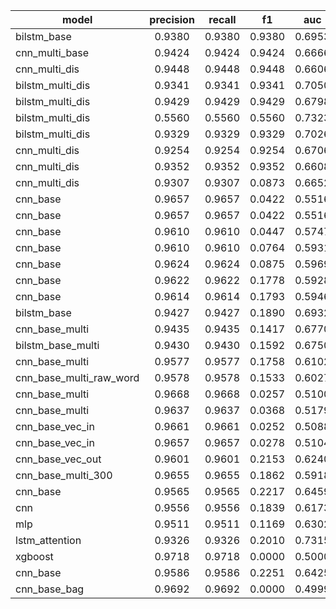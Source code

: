 |model|precision|recall|f1|auc|accuracy|                                                                                                                                                               
|---------|:---:|:----:|:--:|:--:|:--:|
|bilstm_base|0.9380|0.9380|0.9380|0.6953|0.9380|
|cnn_multi_base|0.9424|0.9424|0.9424|0.6666|0.9424|
|cnn_multi_dis|0.9448|0.9448|0.9448|0.6606|0.9448|
|bilstm_multi_dis|0.9341|0.9341|0.9341|0.7050|0.9341|
|bilstm_multi_dis|0.9429|0.9429|0.9429|0.6798|0.9429|
|bilstm_multi_dis|0.5560|0.5560|0.5560|0.7323|0.5560|
|bilstm_multi_dis|0.9329|0.9329|0.9329|0.7026|0.9329|
|cnn_multi_dis|0.9254|0.9254|0.9254|0.6706|0.9254|
|cnn_multi_dis|0.9352|0.9352|0.9352|0.6608|0.9352|
|cnn_multi_dis|0.9307|0.9307|0.0873|0.6652|0.9307|
|cnn_base|0.9657|0.9657|0.0422|0.5516|0.9657|
|cnn_base|0.9657|0.9657|0.0422|0.5516|0.9657|
|cnn_base|0.9610|0.9610|0.0447|0.5747|0.9610|
|cnn_base|0.9610|0.9610|0.0764|0.5931|0.9610|
|cnn_base|0.9624|0.9624|0.0875|0.5969|0.9624|
|cnn_base|0.9622|0.9622|0.1778|0.5928|0.9622|
|cnn_base|0.9614|0.9614|0.1793|0.5946|0.9614|
|bilstm_base|0.9427|0.9427|0.1890|0.6932|0.9427|
|cnn_base_multi|0.9435|0.9435|0.1417|0.6770|0.9435|
|bilstm_base_multi|0.9430|0.9430|0.1592|0.6750|0.9430|
|cnn_base_multi|0.9577|0.9577|0.1758|0.6102|0.9577|
|cnn_base_multi_raw_word|0.9578|0.9578|0.1533|0.6027|0.9578|
|cnn_base_multi|0.9668|0.9668|0.0257|0.5100|0.9668|
|cnn_base_multi|0.9637|0.9637|0.0368|0.5179|0.9637|
|cnn_base_vec_in|0.9661|0.9661|0.0252|0.5088|0.9661|
|cnn_base_vec_in|0.9657|0.9657|0.0278|0.5104|0.9657|
|cnn_base_vec_out|0.9601|0.9601|0.2153|0.6240|0.9601|
|cnn_base_multi_300|0.9655|0.9655|0.1862|0.5918|0.9655|
|cnn_base|0.9565|0.9565|0.2217|0.6459|0.9565|
|cnn|0.9556|0.9556|0.1839|0.6173|0.9556|
|mlp|0.9511|0.9511|0.1169|0.6302|0.9511|
|lstm_attention|0.9326|0.9326|0.2010|0.7315|0.9326|
|xgboost|0.9718|0.9718|0.0000|0.5000|0.9718|
|cnn_base|0.9586|0.9586|0.2251|0.6425|0.9586|
|cnn_base_bag|0.9692|0.9692|0.0000|0.4999|0.9692|
